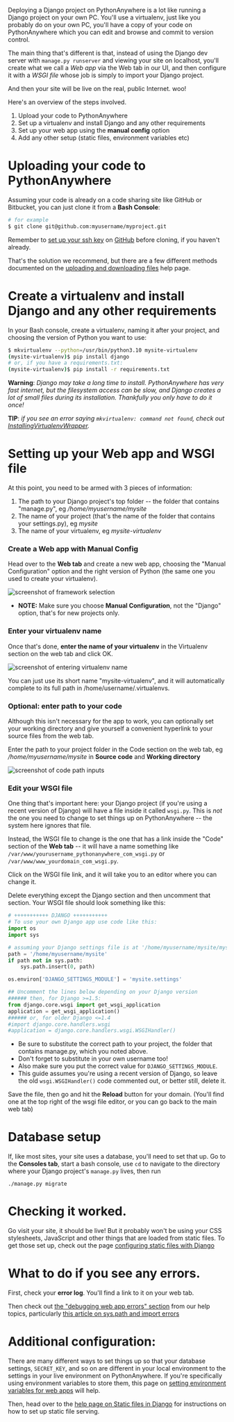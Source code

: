 
<!--
.. title: Deploying an existing Django project on PythonAnywhere
.. slug: DeployExistingDjangoProject
.. date: 2016-02-10 12:35:28 UTC
.. tags:
.. category:
.. link:
.. description:
.. type: text
-->


Deploying a Django project on PythonAnywhere is a lot like running a Django project on
your own PC.  You'll use a virtualenv, just like you probably do on your own
PC, you'll have a copy of your code on PythonAnywhere which you can edit and
browse and commit to version control.

The main thing that's different is that, instead of using the Django dev server
with `manage.py runserver` and viewing your site on localhost, you'll create
what we call a *Web app* via the Web tab in our UI, and then configure it with
a *WSGI file* whose job is simply to import your Django project.

And then your site will be live on the real, public Internet.  woo!


Here's an overview of the steps involved.

1. Upload your code to PythonAnywhere
2. Set up a virtualenv and install Django and any other requirements
3. Set up your web app using the **manual config** option
4. Add any other setup (static files, environment variables etc)


# Uploading your code to PythonAnywhere

Assuming your code is already on a code sharing site like GitHub or Bitbucket, you
can just clone it from a **Bash Console**:

```bash
# for example
$ git clone git@github.com:myusername/myproject.git
```

Remember to [set up your ssh key](https://help.pythonanywhere.com/pages/ExternalVCS) on [GitHub](https://github.com/) before cloning, if you haven't already.

That's the solution we recommend, but there are a few different methods
documented on the [uploading and downloading files](/pages/UploadingAndDownloadingFiles) help page.


# Create a virtualenv and install Django and any other requirements

In your Bash console, create a virtualenv, naming it after your project, and
choosing the version of Python you want to use:

```bash
$ mkvirtualenv --python=/usr/bin/python3.10 mysite-virtualenv
(mysite-virtualenv)$ pip install django
# or, if you have a requirements.txt:
(mysite-virtualenv)$ pip install -r requirements.txt
```

**Warning**: *Django may take a long time to install.  PythonAnywhere has very fast internet, but the filesystem access can be slow, and Django creates a lot of small files during its installation.  Thankfully you only have to do it once!*

**TIP**: *if you see an error saying `mkvirtualenv: command not found`, check out [InstallingVirtualenvWrapper](/pages/InstallingVirtualenvWrapper).*


# Setting up your Web app and WSGI file

At this point, you need to be armed with 3 pieces of information:

1. The path to your Django project's top folder -- the folder that contains "manage.py", eg */home/myusername/mysite*
2. The name of your project (that's the name of the folder that contains your settings.py), eg *mysite*
3. The name of your virtualenv, eg *mysite-virtualenv*


### Create a Web app with Manual Config

Head over to the **Web tab** and create a new web app, choosing the "Manual
Configuration" option and the right version of Python (the same one you used to
create your virtualenv).


<img alt="screenshot of framework selection" src="/select_framework_screenshot.png" class="bordered-image">

* **NOTE:** Make sure you choose **Manual Configuration**, not the "Django"
  option, that's for new projects only.


### Enter your virtualenv name

Once that's done, **enter the name of your virtualenv** in the Virtualenv
section on the web tab and click OK.

<img alt="screenshot of entering virtualenv name" src="/virtualenv_screenshot.png" class="bordered-image">

You can just use its short name
"mysite-virtualenv", and it will automatically complete to its full path in
/home/username/.virtualenvs.


### Optional: enter path to your code

Although this isn't necessary for the app to work, you can optionally
set your working directory and give yourself a convenient hyperlink to your
source files from the web tab.

Enter the path to your project folder in the Code section on the web tab, eg
*/home/myusername/mysite* in **Source code** and **Working directory**

<img alt="screenshot of code path inputs" src="/code_screenshot.png" class="bordered-image">


### Edit your WSGI file

One thing that's important here: your Django project (if you're using a
recent version of Django) will have a file inside it called `wsgi.py`.  This is
*not* the one you need to change to set things up on PythonAnywhere -- the
system here ignores that file.

Instead, the WSGI file to change is the one that has a link inside the "Code"
section of the **Web tab** -- it will have a name something like
`/var/www/yourusername_pythonanywhere_com_wsgi.py` or
`/var/www/www_yourdomain_com_wsgi.py`.

Click on the WSGI file link, and it will take you to an editor where you can change it.

Delete everything except the Django section and then uncomment that section. Your WSGI file should look something like this:

```python
# +++++++++++ DJANGO +++++++++++
# To use your own Django app use code like this:
import os
import sys

# assuming your Django settings file is at '/home/myusername/mysite/mysite/settings.py'
path = '/home/myusername/mysite'
if path not in sys.path:
    sys.path.insert(0, path)

os.environ['DJANGO_SETTINGS_MODULE'] = 'mysite.settings'

## Uncomment the lines below depending on your Django version
###### then, for Django >=1.5:
from django.core.wsgi import get_wsgi_application
application = get_wsgi_application()
###### or, for older Django <=1.4
#import django.core.handlers.wsgi
#application = django.core.handlers.wsgi.WSGIHandler()
```


* Be sure to substitute the correct path to your project, the folder that contains manage.py, which you noted above.
* Don't forget to substitute in your own username too!
* Also make sure you put the correct value for `DJANGO_SETTINGS_MODULE`.
* This guide assumes you're using a recent version of Django, so leave the old
  `wsgi.WSGIHandler()` code commented out, or better still, delete it.


Save the file, then go and hit the **Reload** button for your domain.  (You'll find one at the top right of the wsgi file editor, or you can go back to the main web tab)


# Database setup

If, like most sites, your site uses a database, you'll need to set that up.
Go to the **Consoles tab**, start a bash console, use `cd` to navigate to the
directory where your Django project's `manage.py` lives, then run

```
./manage.py migrate
```


# Checking it worked.

Go visit your site, it should be live!  But it probably won't be using your
CSS stylesheets, JavaScript and other things that are loaded from static files.
To get those set up, check out the page [configuring static files with Django](/pages/DjangoStaticFiles)


# What to do if you see any errors.

First, check your **error log**.  You'll find a link to it on your web tab.

Then check out [the "debugging web app errors" section](/pages/#im-looking-at-an-error-message-in-my-web-app) from our help topics, particularly [this article on sys.path and import errors](/pages/DebuggingImportError)


# Additional configuration:


There are many different ways to set things up so that your database settings,
`SECRET_KEY`, and so on are different in your local environment to the settings
in your live environment on PythonAnywhere.  If you're specifically using
environment variables to store them, this page on
[setting environment variables for web apps](/pages/environment-variables-for-web-apps)
will help.

Then, head over to the [help page on Static files in Django](/pages/DjangoStaticFiles)
for instructions on how to set up static file serving.

